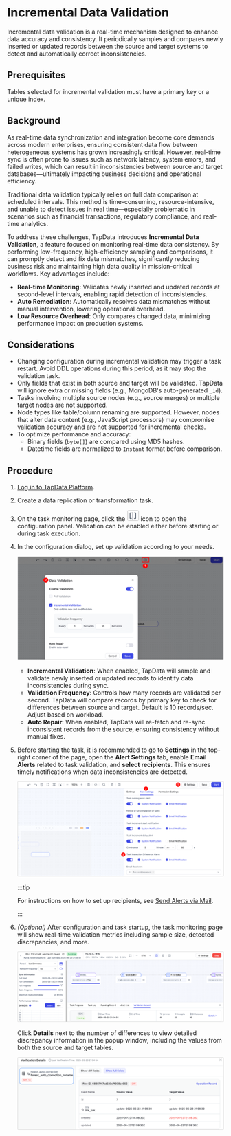 # Incremental Data Validation

Incremental data validation is a real-time mechanism designed to enhance data accuracy and consistency. It periodically samples and compares newly inserted or updated records between the source and target systems to detect and automatically correct inconsistencies.

## Prerequisites

Tables selected for incremental validation must have a primary key or a unique index.

## Background

As real-time data synchronization and integration become core demands across modern enterprises, ensuring consistent data flow between heterogeneous systems has grown increasingly critical. However, real-time sync is often prone to issues such as network latency, system errors, and failed writes, which can result in inconsistencies between source and target databases—ultimately impacting business decisions and operational efficiency.

Traditional data validation typically relies on full data comparison at scheduled intervals. This method is time-consuming, resource-intensive, and unable to detect issues in real time—especially problematic in scenarios such as financial transactions, regulatory compliance, and real-time analytics.

To address these challenges, TapData introduces **Incremental Data Validation**, a feature focused on monitoring real-time data consistency. By performing low-frequency, high-efficiency sampling and comparisons, it can promptly detect and fix data mismatches, significantly reducing business risk and maintaining high data quality in mission-critical workflows. Key advantages include:

- **Real-time Monitoring**: Validates newly inserted and updated records at second-level intervals, enabling rapid detection of inconsistencies.
- **Auto Remediation**: Automatically resolves data mismatches without manual intervention, lowering operational overhead.
- **Low Resource Overhead**: Only compares changed data, minimizing performance impact on production systems.

## Considerations

- Changing configuration during incremental validation may trigger a task restart. Avoid DDL operations during this period, as it may stop the validation task.
- Only fields that exist in both source and target will be validated. TapData will ignore extra or missing fields (e.g., MongoDB's auto-generated `_id`).
- Tasks involving multiple source nodes (e.g., source merges) or multiple target nodes are not supported.
- Node types like table/column renaming are supported. However, nodes that alter data content (e.g., JavaScript processors) may compromise validation accuracy and are not supported for incremental checks.
- To optimize performance and accuracy:
  - Binary fields (`byte[]`) are compared using MD5 hashes.
  - Datetime fields are normalized to `Instant` format before comparison.

## Procedure

1. [Log in to TapData Platform](../user-guide/log-in.md).

2. Create a data replication or transformation task.

3. On the task monitoring page, click the ![Incremental Validation](../images/incr_check_icon.png) icon to open the configuration panel. Validation can be enabled either before starting or during task execution.

4. In the configuration dialog, set up validation according to your needs.

   ![Incremental Validation Settings](../images/set_incremental_check.png)

   - **Incremental Validation**: When enabled, TapData will sample and validate newly inserted or updated records to identify data inconsistencies during sync.
   - **Validation Frequency**: Controls how many records are validated per second. TapData will compare records by primary key to check for differences between source and target. Default is 10 records/sec. Adjust based on workload.
   - **Auto Repair**: When enabled, TapData will re-fetch and re-sync inconsistent records from the source, ensuring consistency without manual fixes.

5. Before starting the task, it is recommended to go to **Settings** in the top-right corner of the page, open the **Alert Settings** tab, enable **Email Alerts** related to task validation, and **select recipients**. This ensures timely notifications when data inconsistencies are detected.

   ![Incremental Check Alert Settings](../images/incr_check_alert_settings.png)

   :::tip

   For instructions on how to set up recipients, see [Send Alerts via Mail](../case-practices/best-practice/alert-via-qqmail.md).
   
   :::
   
5. *(Optional)* After configuration and task startup, the task monitoring page will show real-time validation metrics including sample size, detected discrepancies, and more.

   ![Task Monitoring Page](../images/task_status.png)

   Click **Details** next to the number of differences to view detailed discrepancy information in the popup window, including the values from both the source and target tables.

   ![Discrepancy Details](../images/review_incr_check_details.png)